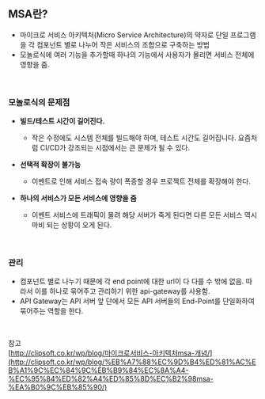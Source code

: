 ## MSA란?
- 마이크로 서비스 아키텍처(Micro Service Architecture)의 약자로 단일 프로그램을 각 컴포넌트 별로 나누어 작은 서비스의 조합으로 구축하는 방법
- 모놀로식에 여러 기능을 추가할때 하나의 기능에서 사용자가 몰리면 서비스 전체에 영향을 줌.

<br>

### 모놀로식의 문제점
- **빌드/테스트 시간이 길어진다.**
  - 작은 수정에도 시스템 전체를 빌드해야 하며, 테스트 시간도 길어집니다. 요즘처럼 CI/CD가 강조되는 시점에서는 큰 문제가 될 수 있다.
    
- **선택적 확장이 불가능**  
  - 이벤트로 인해 서비스 접속 량이 폭증할 경우 프로젝트 전체를 확장해야 한다.
    
- **하나의 서비스가 모든 서비스에 영향을 줌**
  - 이벤트 서비스에 트래픽이 몰려 해당 서버가 죽게 된다면 다른 모든 서비스 역시 마비 되는 상황이 오게 된다.
    
<br>

### 관리
- 컴포넌트 별로 나누기 때문에 각 end point에 대한 url이 다 다를 수 밖에 없음. 따라서 이를 하나로 묶어주고 관리하기 위한 api-gateway를 사용함.
- API Gateway는 API 서버 앞 단에서 모든 API 서버들의 End-Point를 단일화하여 묶어주는 역할을 한다.


<br>

참고  
[http://clipsoft.co.kr/wp/blog/마이크로서비스-아키텍처msa-개념/](http://clipsoft.co.kr/wp/blog/%EB%A7%88%EC%9D%B4%ED%81%AC%EB%A1%9C%EC%84%9C%EB%B9%84%EC%8A%A4-%EC%95%84%ED%82%A4%ED%85%8D%EC%B2%98msa-%EA%B0%9C%EB%85%90/)